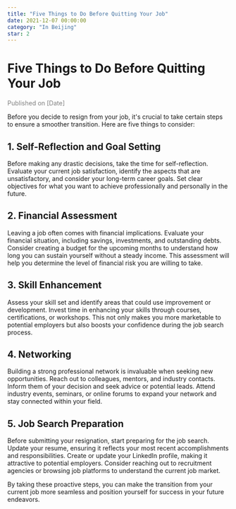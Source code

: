 ```yaml
---
title: "Five Things to Do Before Quitting Your Job"
date: 2021-12-07 00:00:00
category: "In Beijing"
star: 2
---
```


# Five Things to Do Before Quitting Your Job

<font color=gray>Published on [Date]</font>

Before you decide to resign from your job, it's crucial to take certain steps to ensure a smoother transition. Here are five things to consider:

## 1. **Self-Reflection and Goal Setting**

Before making any drastic decisions, take the time for self-reflection. Evaluate your current job satisfaction, identify the aspects that are unsatisfactory, and consider your long-term career goals. Set clear objectives for what you want to achieve professionally and personally in the future.

## 2. **Financial Assessment**

Leaving a job often comes with financial implications. Evaluate your financial situation, including savings, investments, and outstanding debts. Consider creating a budget for the upcoming months to understand how long you can sustain yourself without a steady income. This assessment will help you determine the level of financial risk you are willing to take.

## 3. **Skill Enhancement**

Assess your skill set and identify areas that could use improvement or development. Invest time in enhancing your skills through courses, certifications, or workshops. This not only makes you more marketable to potential employers but also boosts your confidence during the job search process.

## 4. **Networking**

Building a strong professional network is invaluable when seeking new opportunities. Reach out to colleagues, mentors, and industry contacts. Inform them of your decision and seek advice or potential leads. Attend industry events, seminars, or online forums to expand your network and stay connected within your field.

## 5. **Job Search Preparation**

Before submitting your resignation, start preparing for the job search. Update your resume, ensuring it reflects your most recent accomplishments and responsibilities. Create or update your LinkedIn profile, making it attractive to potential employers. Consider reaching out to recruitment agencies or browsing job platforms to understand the current job market.

By taking these proactive steps, you can make the transition from your current job more seamless and position yourself for success in your future endeavors.
